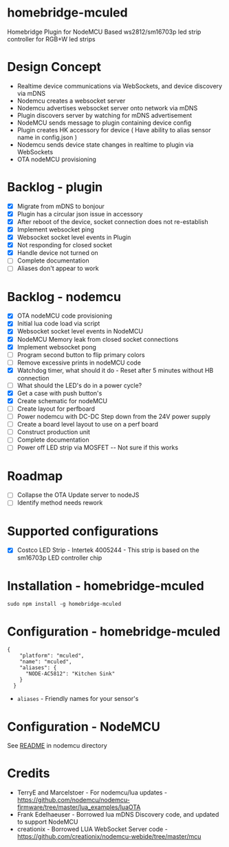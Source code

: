 # homebridge-mculed
Homebridge Plugin for NodeMCU Based ws2812/sm16703p led strip controller for RGB+W led strips

# Design Concept

* Realtime device communications via WebSockets, and device discovery via mDNS
* Nodemcu creates a websocket server
* Nodemcu advertises websocket server onto network via mDNS
* Plugin discovers server by watching for mDNS advertisement
* NodeMCU sends message to plugin containing device config
* Plugin creates HK accessory for device ( Have ability to alias sensor name in config.json )
* Nodemcu sends device state changes in realtime to plugin via WebSockets
* OTA nodeMCU provisioning

# Backlog - plugin

* [x] Migrate from mDNS to bonjour
* [x] Plugin has a circular json issue in accessory
* [x] After reboot of the device, socket connection does not re-establish
* [x] Implement websocket ping
* [x] Websocket socket level events in Plugin
* [x] Not responding for closed socket
* [x] Handle device not turned on
* [ ] Complete documentation
* [ ] Aliases don't appear to work

# Backlog - nodemcu

* [x] OTA nodeMCU code provisioning
* [x] Initial lua code load via script
* [x] Websocket socket level events in NodeMCU
* [x] NodeMCU Memory leak from closed socket connections
* [x] Implement websocket pong
* [ ] Program second button to flip primary colors
* [ ] Remove excessive prints in nodeMCU code
* [x] Watchdog timer, what should it do - Reset after 5 minutes without HB connection
* [ ] What should the LED's do in a power cycle?
* [x] Get a case with push button's
* [x] Create schematic for nodeMCU
* [ ] Create layout for perfboard
* [ ] Power nodemcu with DC-DC Step down from the 24V power supply
* [ ] Create a board level layout to use on a perf board
* [ ] Construct production unit
* [ ] Complete documentation
* [ ] Power off LED strip via MOSFET -- Not sure if this works

# Roadmap

* [ ] Collapse the OTA Update server to nodeJS
* [ ] Identify method needs rework

# Supported configurations

* [x] Costco LED Strip - Intertek 4005244 - This strip is based on the sm16703p LED controller chip


# Installation - homebridge-mculed

```
sudo npm install -g homebridge-mculed
```

# Configuration - homebridge-mculed

```
{
    "platform": "mculed",
    "name": "mculed",
    "aliases": {
      "NODE-AC5812": "Kitchen Sink"
    }
  }
```

* `aliases`   - Friendly names for your sensor's

# Configuration - NodeMCU

See [README](nodemcu/README.md) in nodemcu directory

# Credits

* TerryE and Marcelstoer - For nodemcu/lua updates - https://github.com/nodemcu/nodemcu-firmware/tree/master/lua_examples/luaOTA
* Frank Edelhaeuser - Borrowed lua mDNS Discovery code, and updated to support NodeMCU
* creationix - Borrowed LUA WebSocket Server code - https://github.com/creationix/nodemcu-webide/tree/master/mcu
